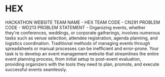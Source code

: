 # HEX
HACKATHON WEBSITE
TEAM NAME - HEX
TEAM CODE - CN291
PROBLEM CODE - WD213
PROBLEM STATEMENT - Organizing events, whether they're conferences, weddings, or corporate gatherings, involves numerous tasks such as venue selection, attendee registration, agenda planning, and logistics coordination. Traditional methods of managing events through spreadsheets or manual processes can be inefficient and error-prone. Your task is to develop an event management website that streamlines the entire event planning process, from initial setup to post-event evaluation, providing organizers with the tools they need to plan, promote, and execute successful events seamlessly.
